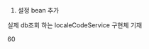 1. 설정
bean 추가

실제 db조회 하는 localeCodeService 구현체 기재
	
<bean id="messageSource" class="com.ag.utils.message.DatabaseMessageSource" init-method="init">
	<property name="localeCodeService">
		<ref bean="localeCodeService"/>
	</property>
	<property name="localeCodeService">
		<ref bean="localeCodeService"/>
	</property>
	<property name="cacheSeconds">
		<value>60</value>
	</property>
	<property name="isRefresh" value="true"/>
</bean>

<bean id="localeCodeService" class="com.ag.utils.message.LocaleCodeServiceImpl" />

<bean id="localeResolver"
	class="org.springframework.web.servlet.i18n.SessionLocaleResolver">
	<property name="defaultLocale" value="ko" />
</bean>


